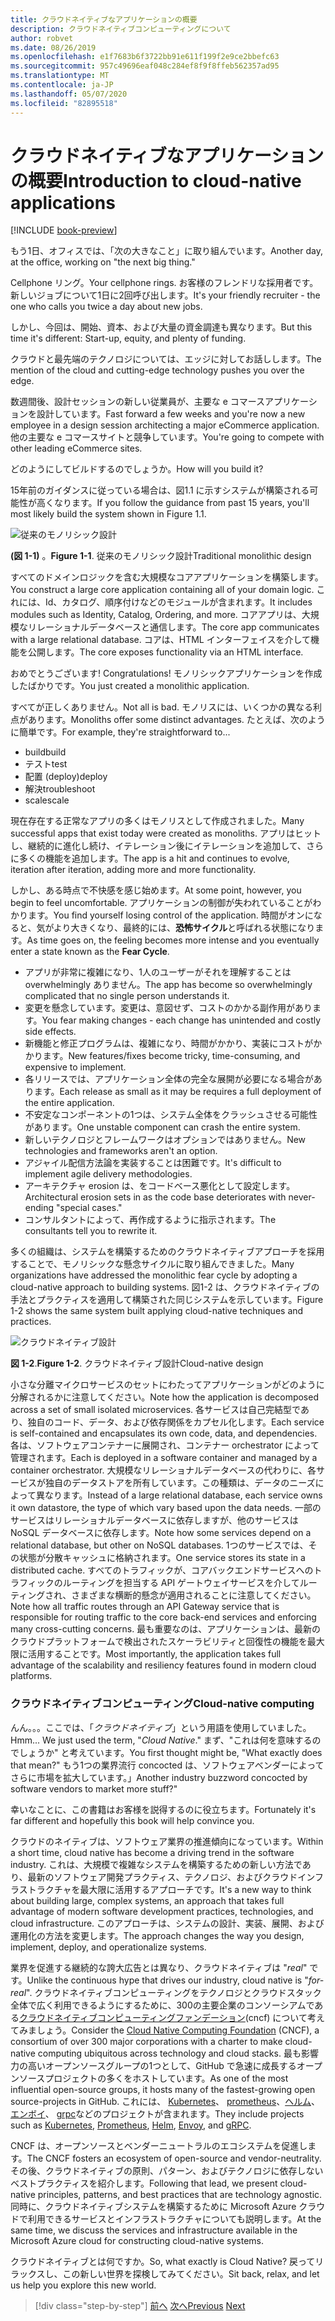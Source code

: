 ```yaml
---
title: クラウドネイティブなアプリケーションの概要
description: クラウドネイティブコンピューティングについて
author: robvet
ms.date: 08/26/2019
ms.openlocfilehash: e1f7683b6f3722bb91e611f199f2e9ce2bbefc63
ms.sourcegitcommit: 957c49696eaf048c284ef8f9f8ffeb562357ad95
ms.translationtype: MT
ms.contentlocale: ja-JP
ms.lasthandoff: 05/07/2020
ms.locfileid: "82895518"
---
```

# <a name="introduction-to-cloud-native-applications"></a><span data-ttu-id="b68f3-103">クラウドネイティブなアプリケーションの概要</span><span class="sxs-lookup"><span data-stu-id="b68f3-103">Introduction to cloud-native applications</span></span>

[!INCLUDE [book-preview](../../../includes/book-preview.md)]

<span data-ttu-id="b68f3-104">もう1日、オフィスでは、「次の大きなこと」に取り組んでいます。</span><span class="sxs-lookup"><span data-stu-id="b68f3-104">Another day, at the office, working on "the next big thing."</span></span>

<span data-ttu-id="b68f3-105">Cellphone リング。</span><span class="sxs-lookup"><span data-stu-id="b68f3-105">Your cellphone rings.</span></span> <span data-ttu-id="b68f3-106">お客様のフレンドリな採用者です。新しいジョブについて1日に2回呼び出します。</span><span class="sxs-lookup"><span data-stu-id="b68f3-106">It's your friendly recruiter - the one who calls you twice a day about new jobs.</span></span>

<span data-ttu-id="b68f3-107">しかし、今回は、開始、資本、および大量の資金調達も異なります。</span><span class="sxs-lookup"><span data-stu-id="b68f3-107">But this time it's different: Start-up, equity, and plenty of funding.</span></span>

<span data-ttu-id="b68f3-108">クラウドと最先端のテクノロジについては、エッジに対してお話しします。</span><span class="sxs-lookup"><span data-stu-id="b68f3-108">The mention of the cloud and cutting-edge technology pushes you over the edge.</span></span>

<span data-ttu-id="b68f3-109">数週間後、設計セッションの新しい従業員が、主要な e コマースアプリケーションを設計しています。</span><span class="sxs-lookup"><span data-stu-id="b68f3-109">Fast forward a few weeks and you're now a new employee in a design session architecting a major eCommerce application.</span></span> <span data-ttu-id="b68f3-110">他の主要な e コマースサイトと競争しています。</span><span class="sxs-lookup"><span data-stu-id="b68f3-110">You're going to compete with other leading eCommerce sites.</span></span>

<span data-ttu-id="b68f3-111">どのようにしてビルドするのでしょうか。</span><span class="sxs-lookup"><span data-stu-id="b68f3-111">How will you build it?</span></span>

<span data-ttu-id="b68f3-112">15年前のガイダンスに従っている場合は、図1.1 に示すシステムが構築される可能性が高くなります。</span><span class="sxs-lookup"><span data-stu-id="b68f3-112">If you follow the guidance from past 15 years, you'll most likely build the system shown in Figure 1.1.</span></span>

![従来のモノリシック設計](./media/monolithic-design.png)

<span data-ttu-id="b68f3-114">**(図 1-1)** 。</span><span class="sxs-lookup"><span data-stu-id="b68f3-114">**Figure 1-1**.</span></span> <span data-ttu-id="b68f3-115">従来のモノリシック設計</span><span class="sxs-lookup"><span data-stu-id="b68f3-115">Traditional monolithic design</span></span>

<span data-ttu-id="b68f3-116">すべてのドメインロジックを含む大規模なコアアプリケーションを構築します。</span><span class="sxs-lookup"><span data-stu-id="b68f3-116">You construct a large core application containing all of your domain logic.</span></span> <span data-ttu-id="b68f3-117">これには、Id、カタログ、順序付けなどのモジュールが含まれます。</span><span class="sxs-lookup"><span data-stu-id="b68f3-117">It includes modules such as Identity, Catalog, Ordering, and more.</span></span> <span data-ttu-id="b68f3-118">コアアプリは、大規模なリレーショナルデータベースと通信します。</span><span class="sxs-lookup"><span data-stu-id="b68f3-118">The core app communicates with a large relational database.</span></span> <span data-ttu-id="b68f3-119">コアは、HTML インターフェイスを介して機能を公開します。</span><span class="sxs-lookup"><span data-stu-id="b68f3-119">The core exposes functionality via an HTML interface.</span></span>

<span data-ttu-id="b68f3-120">おめでとうございます! </span><span class="sxs-lookup"><span data-stu-id="b68f3-120">Congratulations!</span></span>  <span data-ttu-id="b68f3-121">モノリシックアプリケーションを作成したばかりです。</span><span class="sxs-lookup"><span data-stu-id="b68f3-121">You just created a monolithic application.</span></span>

<span data-ttu-id="b68f3-122">すべてが正しくありません。</span><span class="sxs-lookup"><span data-stu-id="b68f3-122">Not all is bad.</span></span> <span data-ttu-id="b68f3-123">モノリスには、いくつかの異なる利点があります。</span><span class="sxs-lookup"><span data-stu-id="b68f3-123">Monoliths offer some distinct advantages.</span></span> <span data-ttu-id="b68f3-124">たとえば、次のように簡単です。</span><span class="sxs-lookup"><span data-stu-id="b68f3-124">For example, they're straightforward to...</span></span>

- <span data-ttu-id="b68f3-125">build</span><span class="sxs-lookup"><span data-stu-id="b68f3-125">build</span></span>
- <span data-ttu-id="b68f3-126">テスト</span><span class="sxs-lookup"><span data-stu-id="b68f3-126">test</span></span>
- <span data-ttu-id="b68f3-127">配置 (deploy)</span><span class="sxs-lookup"><span data-stu-id="b68f3-127">deploy</span></span>
- <span data-ttu-id="b68f3-128">解決</span><span class="sxs-lookup"><span data-stu-id="b68f3-128">troubleshoot</span></span>
- <span data-ttu-id="b68f3-129">scale</span><span class="sxs-lookup"><span data-stu-id="b68f3-129">scale</span></span>

<span data-ttu-id="b68f3-130">現在存在する正常なアプリの多くはモノリスとして作成されました。</span><span class="sxs-lookup"><span data-stu-id="b68f3-130">Many successful apps that exist today were created as monoliths.</span></span> <span data-ttu-id="b68f3-131">アプリはヒットし、継続的に進化し続け、イテレーション後にイテレーションを追加して、さらに多くの機能を追加します。</span><span class="sxs-lookup"><span data-stu-id="b68f3-131">The app is a hit and continues to evolve, iteration after iteration, adding more and more functionality.</span></span>

<span data-ttu-id="b68f3-132">しかし、ある時点で不快感を感じ始めます。</span><span class="sxs-lookup"><span data-stu-id="b68f3-132">At some point, however, you begin to feel uncomfortable.</span></span> <span data-ttu-id="b68f3-133">アプリケーションの制御が失われていることがわかります。</span><span class="sxs-lookup"><span data-stu-id="b68f3-133">You find yourself losing control of the application.</span></span> <span data-ttu-id="b68f3-134">時間がオンになると、気がより大きくなり、最終的には、**恐怖サイクル**と呼ばれる状態になります。</span><span class="sxs-lookup"><span data-stu-id="b68f3-134">As time goes on, the feeling becomes more intense and you eventually enter a state known as the **Fear Cycle**.</span></span>

- <span data-ttu-id="b68f3-135">アプリが非常に複雑になり、1人のユーザーがそれを理解することは overwhelmingly ありません。</span><span class="sxs-lookup"><span data-stu-id="b68f3-135">The app has become so overwhelmingly complicated that no single person understands it.</span></span>
- <span data-ttu-id="b68f3-136">変更を懸念しています。変更は、意図せず、コストのかかる副作用があります。</span><span class="sxs-lookup"><span data-stu-id="b68f3-136">You fear making changes - each change has unintended and costly side effects.</span></span>
- <span data-ttu-id="b68f3-137">新機能と修正プログラムは、複雑になり、時間がかかり、実装にコストがかかります。</span><span class="sxs-lookup"><span data-stu-id="b68f3-137">New features/fixes become tricky, time-consuming, and expensive to implement.</span></span>
- <span data-ttu-id="b68f3-138">各リリースでは、アプリケーション全体の完全な展開が必要になる場合があります。</span><span class="sxs-lookup"><span data-stu-id="b68f3-138">Each release as small as it may be requires a full deployment of the entire application.</span></span>
- <span data-ttu-id="b68f3-139">不安定なコンポーネントの1つは、システム全体をクラッシュさせる可能性があります。</span><span class="sxs-lookup"><span data-stu-id="b68f3-139">One unstable component can crash the entire system.</span></span>
- <span data-ttu-id="b68f3-140">新しいテクノロジとフレームワークはオプションではありません。</span><span class="sxs-lookup"><span data-stu-id="b68f3-140">New technologies and frameworks aren't an option.</span></span>
- <span data-ttu-id="b68f3-141">アジャイル配信方法論を実装することは困難です。</span><span class="sxs-lookup"><span data-stu-id="b68f3-141">It's difficult to implement agile delivery methodologies.</span></span>
- <span data-ttu-id="b68f3-142">アーキテクチャ erosion は、をコードベース悪化として設定します。</span><span class="sxs-lookup"><span data-stu-id="b68f3-142">Architectural erosion sets in as the code base deteriorates with never-ending "special cases."</span></span>
- <span data-ttu-id="b68f3-143">コンサルタントによって、再作成するように指示されます。</span><span class="sxs-lookup"><span data-stu-id="b68f3-143">The consultants tell you to rewrite it.</span></span>

<span data-ttu-id="b68f3-144">多くの組織は、システムを構築するためのクラウドネイティブアプローチを採用することで、モノリシックな懸念サイクルに取り組んできました。</span><span class="sxs-lookup"><span data-stu-id="b68f3-144">Many organizations have addressed the monolithic fear cycle by adopting a cloud-native approach to building systems.</span></span> <span data-ttu-id="b68f3-145">図1-2 は、クラウドネイティブの手法とプラクティスを適用して構築された同じシステムを示しています。</span><span class="sxs-lookup"><span data-stu-id="b68f3-145">Figure 1-2 shows the same system built applying cloud-native techniques and practices.</span></span>

![クラウドネイティブ設計](./media/cloud-native-design.png)

<span data-ttu-id="b68f3-147">**図 1-2**.</span><span class="sxs-lookup"><span data-stu-id="b68f3-147">**Figure 1-2**.</span></span> <span data-ttu-id="b68f3-148">クラウドネイティブ設計</span><span class="sxs-lookup"><span data-stu-id="b68f3-148">Cloud-native design</span></span>

<span data-ttu-id="b68f3-149">小さな分離マイクロサービスのセットにわたってアプリケーションがどのように分解されるかに注意してください。</span><span class="sxs-lookup"><span data-stu-id="b68f3-149">Note how the application is decomposed across a set of small isolated microservices.</span></span> <span data-ttu-id="b68f3-150">各サービスは自己完結型であり、独自のコード、データ、および依存関係をカプセル化します。</span><span class="sxs-lookup"><span data-stu-id="b68f3-150">Each service is self-contained and encapsulates its own code, data, and dependencies.</span></span> <span data-ttu-id="b68f3-151">各は、ソフトウェアコンテナーに展開され、コンテナー orchestrator によって管理されます。</span><span class="sxs-lookup"><span data-stu-id="b68f3-151">Each is deployed in a software container and managed by a container orchestrator.</span></span> <span data-ttu-id="b68f3-152">大規模なリレーショナルデータベースの代わりに、各サービスが独自のデータストアを所有しています。この種類は、データのニーズによって異なります。</span><span class="sxs-lookup"><span data-stu-id="b68f3-152">Instead of a large relational database, each service owns it own datastore, the type of which vary based upon the data needs.</span></span> <span data-ttu-id="b68f3-153">一部のサービスはリレーショナルデータベースに依存しますが、他のサービスは NoSQL データベースに依存します。</span><span class="sxs-lookup"><span data-stu-id="b68f3-153">Note how some services depend on a relational database, but other on NoSQL databases.</span></span> <span data-ttu-id="b68f3-154">1つのサービスでは、その状態が分散キャッシュに格納されます。</span><span class="sxs-lookup"><span data-stu-id="b68f3-154">One service stores its state in a distributed cache.</span></span> <span data-ttu-id="b68f3-155">すべてのトラフィックが、コアバックエンドサービスへのトラフィックのルーティングを担当する API ゲートウェイサービスを介してルーティングされ、さまざまな横断的懸念が適用されることに注意してください。</span><span class="sxs-lookup"><span data-stu-id="b68f3-155">Note how all traffic routes through an API Gateway service that is responsible for routing traffic to the core back-end services  and enforcing many cross-cutting concerns.</span></span> <span data-ttu-id="b68f3-156">最も重要なのは、アプリケーションは、最新のクラウドプラットフォームで検出されたスケーラビリティと回復性の機能を最大限に活用することです。</span><span class="sxs-lookup"><span data-stu-id="b68f3-156">Most importantly, the application takes full advantage of the scalability and resiliency features found in modern cloud platforms.</span></span>

### <a name="cloud-native-computing"></a><span data-ttu-id="b68f3-157">クラウドネイティブコンピューティング</span><span class="sxs-lookup"><span data-stu-id="b68f3-157">Cloud-native computing</span></span>

<span data-ttu-id="b68f3-158">んん。。。ここでは、「*クラウドネイティブ*」という用語を使用していました。</span><span class="sxs-lookup"><span data-stu-id="b68f3-158">Hmm... We just used the term, "*Cloud Native*."</span></span> <span data-ttu-id="b68f3-159">まず、"これは何を意味するのでしょうか" と考えています。</span><span class="sxs-lookup"><span data-stu-id="b68f3-159">You first thought might be, "What exactly does that mean?"</span></span> <span data-ttu-id="b68f3-160">もう1つの業界流行 concocted は、ソフトウェアベンダーによってさらに市場を拡大しています。」</span><span class="sxs-lookup"><span data-stu-id="b68f3-160">Another industry buzzword concocted by software vendors to market more stuff?"</span></span>

<span data-ttu-id="b68f3-161">幸いなことに、この書籍はお客様を説得するのに役立ちます。</span><span class="sxs-lookup"><span data-stu-id="b68f3-161">Fortunately it's far different and hopefully this book will help convince you.</span></span>

<span data-ttu-id="b68f3-162">クラウドのネイティブは、ソフトウェア業界の推進傾向になっています。</span><span class="sxs-lookup"><span data-stu-id="b68f3-162">Within a short time, cloud native has become a driving trend in the software industry.</span></span> <span data-ttu-id="b68f3-163">これは、大規模で複雑なシステムを構築するための新しい方法であり、最新のソフトウェア開発プラクティス、テクノロジ、およびクラウドインフラストラクチャを最大限に活用するアプローチです。</span><span class="sxs-lookup"><span data-stu-id="b68f3-163">It's a new way to think about building large, complex systems, an approach that takes full advantage of modern software development practices, technologies, and cloud infrastructure.</span></span> <span data-ttu-id="b68f3-164">このアプローチは、システムの設計、実装、展開、および運用化の方法を変更します。</span><span class="sxs-lookup"><span data-stu-id="b68f3-164">The approach changes the way you design, implement, deploy, and operationalize systems.</span></span>

<span data-ttu-id="b68f3-165">業界を促進する継続的な誇大広告とは異なり、クラウドネイティブは "*real*" です。</span><span class="sxs-lookup"><span data-stu-id="b68f3-165">Unlike the continuous hype that drives our industry, cloud native is "*for-real*".</span></span> <span data-ttu-id="b68f3-166">クラウドネイティブコンピューティングをテクノロジとクラウドスタック全体で広く利用できるようにするために、300の主要企業のコンソーシアムである[クラウドネイティブコンピューティングファンデーション](https://www.cncf.io/)(cncf) について考えてみましょう。</span><span class="sxs-lookup"><span data-stu-id="b68f3-166">Consider the [Cloud Native Computing Foundation](https://www.cncf.io/) (CNCF), a consortium of over 300 major corporations with a charter to make cloud-native computing ubiquitous across technology and cloud stacks.</span></span> <span data-ttu-id="b68f3-167">最も影響力の高いオープンソースグループの1つとして、GitHub で急速に成長するオープンソースプロジェクトの多くをホストしています。</span><span class="sxs-lookup"><span data-stu-id="b68f3-167">As one of the most influential open-source groups, it hosts many of the fastest-growing open source-projects in GitHub.</span></span> <span data-ttu-id="b68f3-168">これには、 [Kubernetes](https://kubernetes.io/)、 [prometheus](https://prometheus.io/)、[ヘルム](https://helm.sh/)、[エンボイ](https://www.envoyproxy.io/)、 [grpc](https://grpc.io/)などのプロジェクトが含まれます。</span><span class="sxs-lookup"><span data-stu-id="b68f3-168">They include projects such as [Kubernetes](https://kubernetes.io/), [Prometheus](https://prometheus.io/), [Helm](https://helm.sh/), [Envoy](https://www.envoyproxy.io/), and [gRPC](https://grpc.io/).</span></span>

<span data-ttu-id="b68f3-169">CNCF は、オープンソースとベンダーニュートラルのエコシステムを促進します。</span><span class="sxs-lookup"><span data-stu-id="b68f3-169">The CNCF fosters an ecosystem of open-source and vendor-neutrality.</span></span> <span data-ttu-id="b68f3-170">その後、クラウドネイティブの原則、パターン、およびテクノロジに依存しないベストプラクティスを紹介します。</span><span class="sxs-lookup"><span data-stu-id="b68f3-170">Following that lead, we present cloud-native principles, patterns, and best practices that are technology agnostic.</span></span> <span data-ttu-id="b68f3-171">同時に、クラウドネイティブシステムを構築するために Microsoft Azure クラウドで利用できるサービスとインフラストラクチャについても説明します。</span><span class="sxs-lookup"><span data-stu-id="b68f3-171">At the same time, we discuss the services and infrastructure available in the Microsoft Azure cloud for constructing cloud-native systems.</span></span>

<span data-ttu-id="b68f3-172">クラウドネイティブとは何ですか。</span><span class="sxs-lookup"><span data-stu-id="b68f3-172">So, what exactly is Cloud Native?</span></span> <span data-ttu-id="b68f3-173">戻ってリラックスし、この新しい世界を探検してみてください。</span><span class="sxs-lookup"><span data-stu-id="b68f3-173">Sit back, relax, and let us help you explore this new world.</span></span>

>[!div class="step-by-step"]
><span data-ttu-id="b68f3-174">[前へ](index.md)
>[次へ](definition.md)</span><span class="sxs-lookup"><span data-stu-id="b68f3-174">[Previous](index.md)
[Next](definition.md)</span></span>
